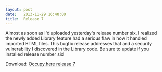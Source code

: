```yaml
---
layout: post
date:   2013-11-29 16:40:00
title:  Release 7
---
```

Almost as soon as I'd uploaded yesterday's release number six, I realized the newly added Library feature had a serious flaw in how it handled imported HTML files. This bugfix release addresses that and a security vulnerability I discovered in the Library code. Be sure to update if you installed release number six!

Download: [Occupy.here release 7](https://github.com/occupyhere/occupy.here/archive/r7.zip)
